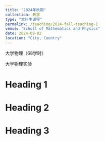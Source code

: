 ```yaml
---
title: "2024年秋期"
collection: 教学
type: "本科生课程"
permalink: /teaching/2024-fall-teaching-1
venue: "Scholl of Mathematics and Physics"
date: 2024-09-02
location: "City, Country"
---
```


大学物理（68学时）

大学物理实验

Heading 1
======

Heading 2
======

Heading 3
======
